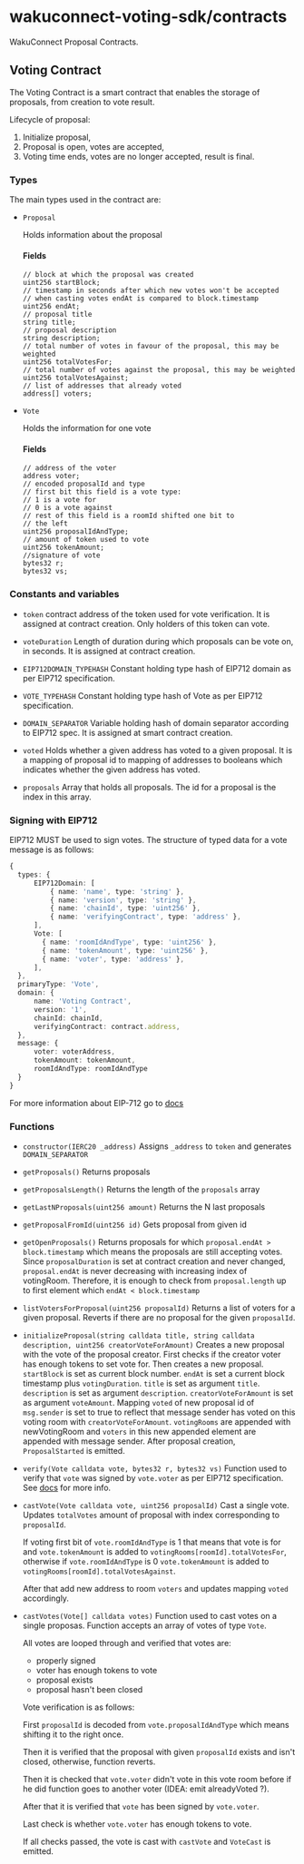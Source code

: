 # wakuconnect-voting-sdk/contracts 

WakuConnect Proposal Contracts.

## Voting Contract

The Voting Contract is a smart contract that enables the storage of proposals, from creation to vote result.

Lifecycle of proposal:

1. Initialize proposal,
2. Proposal is open, votes are accepted,
3. Voting time ends, votes are no longer accepted, result is final.
    
### Types

The main types used in the contract are:

- `Proposal`

    Holds information about the proposal

    #### Fields
    ```solidity
    // block at which the proposal was created
    uint256 startBlock;
    // timestamp in seconds after which new votes won't be accepted
    // when casting votes endAt is compared to block.timestamp
    uint256 endAt;
    // proposal title
    string title;
    // proposal description
    string description;
    // total number of votes in favour of the proposal, this may be weighted
    uint256 totalVotesFor;
    // total number of votes against the proposal, this may be weighted
    uint256 totalVotesAgainst;
    // list of addresses that already voted
    address[] voters;
    ```

- `Vote`

    Holds the information for one vote

    #### Fields
    ```solidity
    // address of the voter
    address voter;
    // encoded proposalId and type
    // first bit this field is a vote type:
    // 1 is a vote for
    // 0 is a vote against
    // rest of this field is a roomId shifted one bit to 
    // the left
    uint256 proposalIdAndType;
    // amount of token used to vote
    uint256 tokenAmount;
    //signature of vote
    bytes32 r;
    bytes32 vs;
    ```

### Constants and variables

- `token`
    contract address of the token used for vote verification.
    It is assigned at contract creation.
    Only holders of this token can vote.

- `voteDuration`
    Length of duration during which proposals can be vote on, in seconds.
    It is assigned at contract creation.

- `EIP712DOMAIN_TYPEHASH`
    Constant holding type hash of EIP712 domain as per EIP712 specification.

- `VOTE_TYPEHASH`
    Constant holding type hash of Vote as per EIP712 specification.

- `DOMAIN_SEPARATOR`
    Variable holding hash of domain separator according to EIP712 spec.
    It is assigned at smart contract creation.

- `voted`
    Holds whether a given address has voted to a given proposal.
    It is a mapping of proposal id to mapping of addresses to booleans which indicates whether the given address has voted.

- `proposals`
    Array that holds all proposals.
    The id for a proposal is the index in this array.

### Signing with EIP712

EIP712 MUST be used to sign votes.
The structure of typed data for a vote message is as follows:
```ts
{
  types: {
      EIP712Domain: [
          { name: 'name', type: 'string' },
          { name: 'version', type: 'string' },
          { name: 'chainId', type: 'uint256' },
          { name: 'verifyingContract', type: 'address' },
      ],
      Vote: [
        { name: 'roomIdAndType', type: 'uint256' },
        { name: 'tokenAmount', type: 'uint256' },
        { name: 'voter', type: 'address' },
      ],
  },
  primaryType: 'Vote',
  domain: {
      name: 'Voting Contract',
      version: '1',
      chainId: chainId,
      verifyingContract: contract.address,
  },
  message: {
      voter: voterAddress,
      tokenAmount: tokenAmount,
      roomIdAndType: roomIdAndType
  }
}
```

For more information about EIP-712 go to [docs](https://eips.ethereum.org/EIPS/eip-712)

### Functions

- `constructor(IERC20 _address)`
    Assigns `_address` to `token` and generates `DOMAIN_SEPARATOR`

- `getProposals()`
    Returns proposals

- `getProposalsLength()`
    Returns the length of the `proposals` array

- `getLastNProposals(uint256 amount)`
    Returns the N last proposals

- `getProposalFromId(uint256 id)`
    Gets proposal from given id

- `getOpenProposals()`
    Returns proposals for which `proposal.endAt > block.timestamp` which means the proposals are still accepting votes.
    Since `proposalDuration` is set at contract creation and never changed,
    `proposal.endAt` is never decreasing with increasing index of votingRoom.
    Therefore, it is enough to check from `proposal.length` up to first element which `endAt < block.timestamp`

- `listVotersForProposal(uint256 proposalId)`
    Returns a list of voters for a given proposal.
    Reverts if there are no proposal for the given `proposalId`.

- `initializeProposal(string calldata title, string calldata description, uint256 creatorVoteForAmount)`
    Creates a new proposal with the vote of the proposal creator.
    First checks if the creator voter has enough tokens to set vote for.
    Then creates a new proposal.
    `startBlock` is set as current block number.
    `endAt` is set a current block timestamp plus `votingDuration`.
    `title` is set as argument `title`.
    `description` is set as argument `description`.
    `creatorVoteForAmount` is set as argument `voteAmount`.
    Mapping `voted` of new proposal id of `msg.sender` is set to true to reflect that message sender has voted on this voting room with `creatorVoteForAmount`.
    `votingRooms` are appended with newVotingRoom and `voters` in this new appended element are appended with message sender.
    After proposal creation, `ProposalStarted` is emitted.

- `verify(Vote calldata vote, bytes32 r, bytes32 vs)`
    Function used to verify that `vote` was signed by `vote.voter` as per EIP712 specification.
    See [docs](https://eips.ethereum.org/EIPS/eip-712) for more info.

- `castVote(Vote calldata vote, uint256 proposalId)`
    Cast a single vote.
    Updates `totalVotes` amount of proposal with index corresponding to `proposalId`.

    If voting first bit of `vote.roomIdAndType` is 1 that means that vote is for and `vote.tokenAmount` is added to `votingRooms[roomId].totalVotesFor`, otherwise if `vote.roomIdAndType` is 0 `vote.tokenAmount` is added to `votingRooms[roomId].totalVotesAgainst`.

    After that add new address to room `voters` and updates mapping `voted` accordingly.

- `castVotes(Vote[] calldata votes)`
    Function used to cast votes on a single proposas.
    Function accepts an array of votes of type `Vote`.

    All votes are looped through and verified that votes are:
    - properly signed
    - voter has enough tokens to vote
    - proposal exists
    - proposal hasn't been closed

    Vote verification is as follows:
 
    First `proposalId` is decoded from `vote.proposalIdAndType` which means shifting it to the right once.

    Then it is verified that the proposal with given `proposalId` exists and isn't closed, otherwise, function reverts. 

    Then it is checked that `vote.voter` didn't vote in this vote room before if he did function goes to another voter (IDEA: emit alreadyVoted ?).
   
    After that it is verified that `vote` has been signed by `vote.voter`.

    Last check is whether `vote.voter` has enough tokens to vote.
    
    If all checks passed, the vote is cast with `castVote` and `VoteCast` is emitted.
